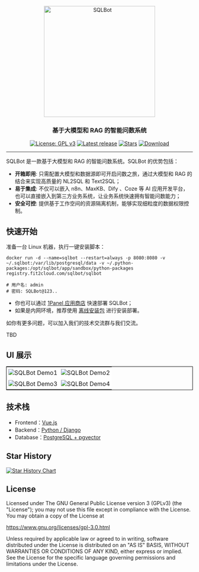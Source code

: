 <p align="center"><img src= "TBD" alt="SQLBot" width="300" /></p>
<h3 align="center">基于大模型和 RAG 的智能问数系统</h3>
<p align="center">
  <a href="https://www.gnu.org/licenses/gpl-3.0.html#license-text"><img src="https://img.shields.io/github/license/1Panel-dev/SQLBot?color=%231890FF" alt="License: GPL v3"></a>
  <a href="https://github.com/1Panel-dev/SQLBot/releases/latest"><img src="https://img.shields.io/github/v/release/1Panel-dev/SQLBot" alt="Latest release"></a>
  <a href="https://github.com/1Panel-dev/SQLBot"><img src="https://img.shields.io/github/stars/1Panel-dev/SQLBot?color=%231890FF&style=flat-square" alt="Stars"></a>    
  <a href="https://hub.docker.com/r/1panel/SQLbot"><img src="https://img.shields.io/docker/pulls/1panel/SQLBot?label=downloads" alt="Download"></a><br/>
</p>
<hr/>

SQLBot 是一款基于大模型和 RAG 的智能问数系统。SQLBot 的优势包括：

- **开箱即用**: 只需配置大模型和数据源即可开启问数之旅，通过大模型和 RAG 的结合来实现高质量的 NL2SQL 和 Text2SQL；
- **易于集成**: 不仅可以嵌入 n8n、MaxKB、Dify 、Coze 等 AI 应用开发平台，也可以直接嵌入到第三方业务系统，让业务系统快速拥有智能问数能力；
- **安全可控**: 提供基于工作空间的资源隔离机制，能够实现细粒度的数据权限控制。

## 快速开始

准备一台 Linux 机器，执行一键安装脚本：

```
docker run -d --name=sqlbot --restart=always -p 8080:8080 -v ~/.sqlbot:/var/lib/postgresql/data -v ~/.python-packages:/opt/sqlbot/app/sandbox/python-packages registry.fit2cloud.com/sqlbot/sqlbot

# 用户名: admin
# 密码: SQLBot@123..
```

- 你也可以通过 [1Panel 应用商店](https://apps.fit2cloud.com/1panel) 快速部署 SQLBot；
- 如果是内网环境，推荐使用 [离线安装包](https://community.fit2cloud.com/#/products/sqlbot/downloads) 进行安装部署。

如你有更多问题，可以加入我们的技术交流群与我们交流。

TBD

## UI 展示

<table style="border-collapse: collapse; border: 1px solid black;">
  <tr>
    <td style="padding: 5px;background-color:#fff;"><img src= "TBD" alt="SQLBot Demo1"   /></td>
    <td style="padding: 5px;background-color:#fff;"><img src= "TBD" alt="SQLBot Demo2"   /></td>
  </tr>
  <tr>
    <td style="padding: 5px;background-color:#fff;"><img src= "TBD" alt="SQLBot Demo3"   /></td>
    <td style="padding: 5px;background-color:#fff;"><img src= "TBD" alt="SQLBot Demo4"   /></td>
  </tr>
</table>

## 技术栈

- Frontend：[Vue.js](https://vuejs.org/)
- Backend：[Python / Django](https://www.djangoproject.com/)
- Database：[PostgreSQL + pgvector](https://www.postgresql.org/)

## Star History

[![Star History Chart](https://api.star-history.com/svg?repos=1Panel-dev/SQLBot&type=Date)](https://star-history.com/#1Panel-dev/SQLBot&Date)

## License

Licensed under The GNU General Public License version 3 (GPLv3)  (the "License"); you may not use this file except in compliance with the License. You may obtain a copy of the License at

<https://www.gnu.org/licenses/gpl-3.0.html>

Unless required by applicable law or agreed to in writing, software distributed under the License is distributed on an "AS IS" BASIS, WITHOUT WARRANTIES OR CONDITIONS OF ANY KIND, either express or implied. See the License for the specific language governing permissions and limitations under the License.
